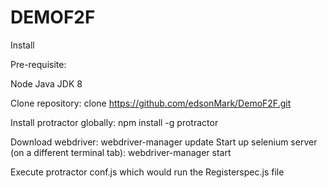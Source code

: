 # DEMOF2F
Install

Pre-requisite:

Node
Java JDK 8

Clone repository:
clone https://github.com/edsonMark/DemoF2F.git

Install protractor globally:
npm install -g protractor

Download webdriver:
webdriver-manager update
Start up  selenium server (on a different terminal tab):
webdriver-manager start

Execute
protractor conf.js
which would run the Registerspec.js file


